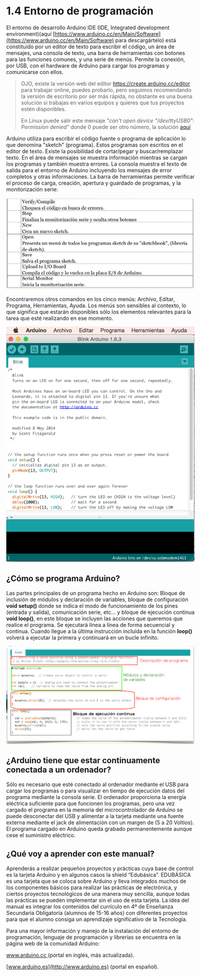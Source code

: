 # 1.4 Entorno de programación

El entorno de desarrollo Arduino IDE \(IDE, Integrated development environment\)\(aquí [https://www.arduino.cc/en/Main/Software](https://www.arduino.cc/en/Main/Software) para descargártelo\) está constituido por un editor de texto para escribir el código, un área de mensajes, una consola de texto, una barra de herramientas con botones para las funciones comunes, y una serie de menús. Permite la conexión, por USB, con el hardware de Arduino para cargar los programas y comunicarse con ellos.

> OJO, existe la versión web del editor [https://create.arduino.cc/editor ](https://create.arduino.cc/editor)para trabajar online, puedes probarlo, pero seguimos recomendando la versión de escritorio por ser más rápida, no obstante es una buena solución si trabajas en varios equipos y quieres que tus proyectos estén disponibles.
>
> En Linux puede salir este mensaje _"can't open device "/dev/ttyUSB0": Permission denied"_ donde 0 puede ser otro número, la solución [aquí](https://arduino.stackexchange.com/questions/21215/first-time-set-up-permission-denied-to-usb-port-ubuntu-14-04)

Arduino utiliza para escribir el código fuente o programa de aplicación lo que denomina "sketch" \(programa\). Estos programas son escritos en el editor de texto. Existe la posibilidad de cortar/pegar y buscar/remplazar texto. En el área de mensajes se muestra información mientras se cargan los programas y también muestra errores. La consola muestra el texto de salida para el entorno de Arduino incluyendo los mensajes de error completos y otras informaciones. La barra de herramientas permite verificar el proceso de carga, creación, apertura y guardado de programas, y la monitorización serie:

![](../.gitbook/assets/captura_de_pantalla_2015-04-06_a_las_12.07.14.png)

Encontraremos otros comandos en los cinco menús: Archivo, Editar, Programa, Herramientas, Ayuda. Los menús son sensibles al contexto, lo que significa que estarán disponibles sólo los elementos relevantes para la tarea que esté realizando en ese momento.

![](../.gitbook/assets/captura_de_pantalla_2015-04-06_a_las_12.08.49.png)

## ¿Cómo se programa Arduino?

Las partes principales de un programa hecho en Arduino son: Bloque de inclusión de módulos y declaración de variables, bloque de configuración **void setup\(\)** donde se indica el modo de funcionamiento de los pines \(entrada y salida\), comunicación serie, etc... y bloque de ejecución continua **void loop\(\)**, en este bloque se incluyen las acciones que queremos que realice el programa. Se ejecutará línea a línea de forma secuencial y continua. Cuando llegue a la última instrucción incluída en la función **loop\(\)** volverá a ejecutar la primera y continuará en un bucle infinito.

![](../.gitbook/assets/captura_de_pantalla_2015-04-13_a_las_12.34.57.png)

## ¿Arduino tiene que estar continuamente conectada a un ordenador?

Sólo es necesario que esté conectado al ordenador mediante el USB para cargar los programas o para visualizar en tiempo de ejecución datos del programa mediante la consola serie. El ordenador proporciona la energía eléctrica suficiente para que funcionen los programas, pero una vez cargado el programa en la memoria del microcontrolador de Arduino se puede desconectar del USB y alimentar a la tarjeta mediante una fuente externa mediante el jack de alimentación con un margen de \(5 a 20 Voltios\). El programa cargado en Arduino queda grabado permanentemente aunque cese el suministro eléctrico.

## **¿Qué voy a aprender con este manual?**

Aprenderás a realizar pequeños proyectos y prácticas cuya base de control es la tarjeta Arduino y en algunos casos la shield “Edubásica”. EDUBÁSICA es una tarjeta que se coloca sobre Arduino y lleva integrados muchos de los componentes básicos para realizar las prácticas de electrónica, y ciertos proyectos tecnológicos de una manera muy sencilla, aunque todas las prácticas se pueden implementar sin el uso de esta tarjeta. La idea del manual es integrar los contenidos del currículo en 4º de Enseñanza Secundaria Obligatoria \(alumnos de 15-16 años\) con diferentes proyectos para que el alumno consiga un aprendizaje significativo de la Tecnología.

Para una mayor información y manejo de la instalación del entorno de programación, lenguaje de programación y librerías se encuentra en la página web de la comunidad Arduino:

[www.arduino.cc ](http://www.arduino.cc%20) \(portal en inglés, más actualizada\).

[www.arduino.es](http://www.arduino.es) \(portal en español\).

